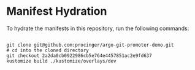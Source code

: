 
# Manifest Hydration

To hydrate the manifests in this repository, run the following commands:

```shell

git clone git@github.com:procinger/argo-git-promoter-demo.git
# cd into the cloned directory
git checkout 2a2da0cb0922986cb5e764e4457851ac2e9fd637
kustomize build ./kustomize/overlays/dev
```